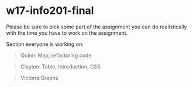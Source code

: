 # w17-info201-final

Please be sure to pick some part of the assignment you can do realistically with the time you have to work on the assignment.

Section everyone is working on:
> Quinn: Map, refactoring code

> Clayton: Table, Introduction, CSS


> Victoria:Graphs
